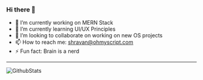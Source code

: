 ### Hi there 👋


- 🔭 I’m currently working on MERN Stack
- 🌱 I’m currently learning UI/UX Principles
- 👯 I’m looking to collaborate on working on new OS projects
- 📫 How to reach me: shravan@ohmyscript.com
- ⚡ Fun fact: Brain is a nerd

---
![GithubStats](https://github-readme-stats.vercel.app/api?username=shravan20&show_icons=true&theme=radical)
